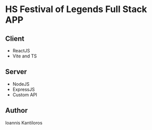 # HS Festival of Legends Full Stack APP

## Client

- ReactJS
- Vite and TS

## Server

- NodeJS
- ExpressJS
- Custom API

## Author

Ioannis Kantiloros
